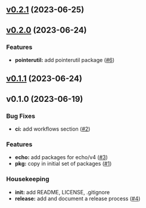 
<a name="v0.2.1"></a>
## [v0.2.1](https://github.com/robinjoseph08/golib/compare/v0.2.0...v0.2.1) (2023-06-25)


<a name="v0.2.0"></a>
## [v0.2.0](https://github.com/robinjoseph08/golib/compare/v0.1.1...v0.2.0) (2023-06-24)

### Features

* **pointerutil:** add pointerutil package ([#6](https://github.com/robinjoseph08/golib/issues/6))


<a name="v0.1.1"></a>
## [v0.1.1](https://github.com/robinjoseph08/golib/compare/v0.1.0...v0.1.1) (2023-06-24)


<a name="v0.1.0"></a>
## v0.1.0 (2023-06-19)

### Bug Fixes

* **ci:** add workflows section ([#2](https://github.com/robinjoseph08/golib/issues/2))

### Features

* **echo:** add packages for echo/v4 ([#3](https://github.com/robinjoseph08/golib/issues/3))
* **pkg:** copy in initial set of packages ([#1](https://github.com/robinjoseph08/golib/issues/1))

### Housekeeping

* **init:** add README, LICENSE, .gitignore
* **release:** add and document a release process ([#4](https://github.com/robinjoseph08/golib/issues/4))

